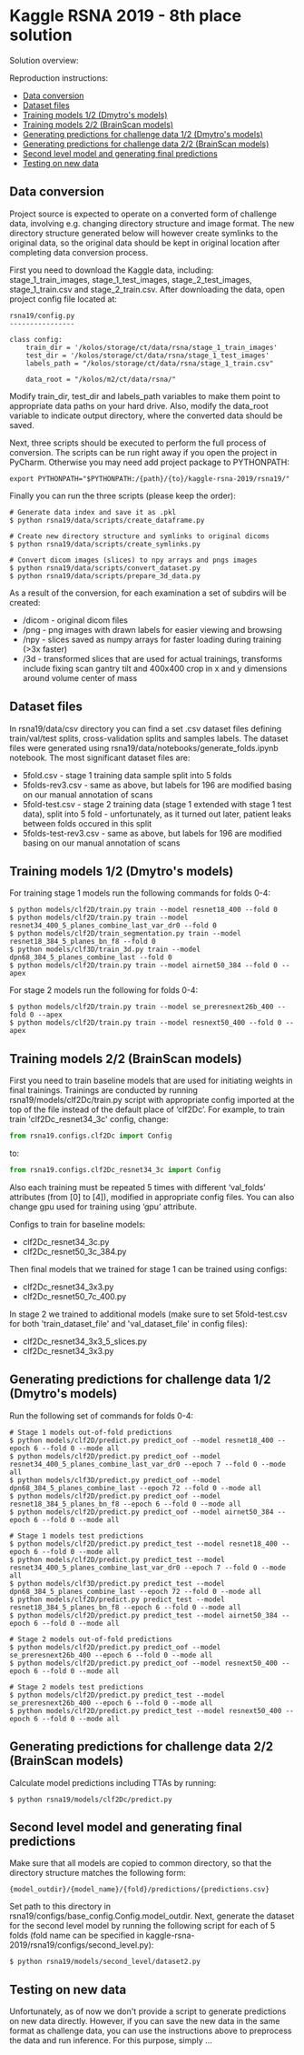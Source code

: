 # Kaggle RSNA 2019 - 8th place solution

Solution overview: <kaggle-discussion-link>

Reproduction instructions:
* [Data conversion](#data-conversion)
* [Dataset files](#dataset-files)
* [Training models 1/2 (Dmytro's models)](#training-models-1\/2-(dmytro's-models))
* [Training models 2/2 (BrainScan models)](#training-models-2\/2-(brainscan-models))
* [Generating predictions for challenge data 1/2 (Dmytro's models)](#generating-predictions-for-challenge-data-1\/2-(dmytro's-models))
* [Generating predictions for challenge data 2/2 (BrainScan models)](#generating-predictions-for-challenge-data-2\/2-(brainscan-models))
* [Second level model and generating final predictions](#second-level-model-and-generating-final-predictions)
* [Testing on new data](#testing-on-new-data)


## Data conversion

Project source is expected to operate on a converted form of challenge data, involving e.g. changing directory structure and image format. The new directory structure generated below will however create symlinks to the original data, so the original data should be kept in original location after completing data conversion process.

First you need to download the Kaggle data, including: stage_1_train_images, stage_1_test_images, stage_2_test_images, stage_1_train.csv and stage_2_train.csv. After downloading the data, open project config file located at:


```
rsna19/config.py
----------------

class config:
    train_dir = '/kolos/storage/ct/data/rsna/stage_1_train_images'
    test_dir = '/kolos/storage/ct/data/rsna/stage_1_test_images'
    labels_path = "/kolos/storage/ct/data/rsna/stage_1_train.csv"

    data_root = "/kolos/m2/ct/data/rsna/"
```

Modify train_dir, test_dir and labels_path variables to make them point to appropriate data paths on your hard drive. Also, modify the data_root variable to indicate output directory, where the converted data should be saved.

Next, three scripts should be executed to perform the full process of conversion. The scripts can be run right away if you open the project in PyCharm. Otherwise you may need add project package to PYTHONPATH:

```export PYTHONPATH="$PYTHONPATH:/{path}/{to}/kaggle-rsna-2019/rsna19/"```

Finally you can run the three scripts (please keep the order):

```
# Generate data index and save it as .pkl
$ python rsna19/data/scripts/create_dataframe.py   

# Create new directory structure and symlinks to original dicoms
$ python rsna19/data/scripts/create_symlinks.py

# Convert dicom images (slices) to npy arrays and pngs images
$ python rsna19/data/scripts/convert_dataset.py
$ python rsna19/data/scripts/prepare_3d_data.py
```

As a result of the conversion, for each examination a set of subdirs will be created:

* /dicom - original dicom files
* /png - png images with drawn labels for easier viewing and browsing
* /npy - slices saved as numpy arrays for faster loading during training (>3x faster)
* /3d - transformed slices that are used for actual trainings, transforms include fixing scan gantry tilt and 400x400 crop in x and y dimensions around volume center of mass


## Dataset files

In rsna19/data/csv directory you can find a set .csv dataset files defining train/val/test splits, cross-validation splits and samples labels. The dataset files were generated using rsna19/data/notebooks/generate_folds.ipynb notebook. The most significant dataset files are:

* 5fold.csv - stage 1 training data sample split into 5 folds
* 5folds-rev3.csv - same as above, but labels for 196 are modified basing on our manual annotation of scans
* 5fold-test.csv - stage 2 training data (stage 1 extended with stage 1 test data), split into 5 fold - unfortunately, as it turned out later, patient leaks between folds occured in this split
* 5folds-test-rev3.csv - same as above, but labels for 196 are modified basing on our manual annotation of scans


## Training models 1/2 (Dmytro's models)

For training stage 1 models run the following commands for folds 0-4:

```
$ python models/clf2D/train.py train --model resnet18_400 --fold 0
$ python models/clf2D/train.py train --model resnet34_400_5_planes_combine_last_var_dr0 --fold 0
$ python models/clf2D/train_segmentation.py train --model resnet18_384_5_planes_bn_f8 --fold 0
$ python models/clf3D/train_3d.py train --model dpn68_384_5_planes_combine_last --fold 0
$ python models/clf2D/train.py train --model airnet50_384 --fold 0 --apex
```

For stage 2 models run the following for folds 0-4:

```
$ python models/clf2D/train.py train --model se_preresnext26b_400 --fold 0 --apex
$ python models/clf2D/train.py train --model resnext50_400 --fold 0 --apex
```


## Training models 2/2 (BrainScan models)

First you need to train baseline models that are used for initiating weights in final trainings. Trainings are conducted by running rsna19/models/clf2Dc/train.py script with appropriate config imported at the top of the file instead of the default place of ‘clf2Dc’. For example, to train train 'clf2Dc_resnet34_3c' config, change:

```python
from rsna19.configs.clf2Dc import Config
```

to:

```python
from rsna19.configs.clf2Dc_resnet34_3c import Config
```
 
Also each training must be repeated 5 times with different ‘val_folds’ attributes (from [0] to [4]), modified in appropriate config files. You can also change gpu used for training using ‘gpu’ attribute.

Configs to train for baseline models:
* clf2Dc_resnet34_3c.py
* clf2Dc_resnet50_3c_384.py

Then final models that we trained for stage 1 can be trained using configs:
* clf2Dc_resnet34_3x3.py
* clf2Dc_resnet50_7c_400.py

In stage 2 we trained to additional models (make sure to set 5fold-test.csv for both 'train_dataset_file' and 'val_dataset_file' in config files):
* clf2Dc_resnet34_3x3_5_slices.py
* clf2Dc_resnet34_3x3.py


## Generating predictions for challenge data 1/2 (Dmytro's models)
Run the following set of commands for folds 0-4:

```
# Stage 1 models out-of-fold predictions
$ python models/clf2D/predict.py predict_oof --model resnet18_400 --epoch 6 --fold 0 --mode all
$ python models/clf2D/predict.py predict_oof --model resnet34_400_5_planes_combine_last_var_dr0 --epoch 7 --fold 0 --mode all
$ python models/clf3D/predict.py predict_oof --model dpn68_384_5_planes_combine_last --epoch 72 --fold 0 --mode all
$ python models/clf2D/predict.py predict_oof --model resnet18_384_5_planes_bn_f8 --epoch 6 --fold 0 --mode all
$ python models/clf2D/predict.py predict_oof --model airnet50_384 --epoch 6 --fold 0 --mode all

# Stage 1 models test predictions
$ python models/clf2D/predict.py predict_test --model resnet18_400 --epoch 6 --fold 0 --mode all
$ python models/clf2D/predict.py predict_test --model resnet34_400_5_planes_combine_last_var_dr0 --epoch 7 --fold 0 --mode all
$ python models/clf3D/predict.py predict_test --model dpn68_384_5_planes_combine_last --epoch 72 --fold 0 --mode all
$ python models/clf2D/predict.py predict_test --model resnet18_384_5_planes_bn_f8 --epoch 6 --fold 0 --mode all
$ python models/clf2D/predict.py predict_test --model airnet50_384 --epoch 6 --fold 0 --mode all

# Stage 2 models out-of-fold predictions
$ python models/clf2D/predict.py predict_oof --model se_preresnext26b_400 --epoch 6 --fold 0 --mode all
$ python models/clf2D/predict.py predict_oof --model resnext50_400 --epoch 6 --fold 0 --mode all

# Stage 2 models test predictions
$ python models/clf2D/predict.py predict_test --model se_preresnext26b_400 --epoch 6 --fold 0 --mode all
$ python models/clf2D/predict.py predict_test --model resnext50_400 --epoch 6 --fold 0 --mode all

```

## Generating predictions for challenge data 2/2 (BrainScan models)

Calculate model predictions including TTAs by running: 

```
$ python rsna19/models/clf2Dc/predict.py
```

## Second level model and generating final predictions

Make sure that all models are copied to common directory, so that the directory structure matches the following form: 

```
{model_outdir}/{model_name}/{fold}/predictions/{predictions.csv}
```
Set path to this directory in rsna19/configs/base_config.Config.model_outdir. Next, generate the dataset for the second level model by running the following script for each of 5 folds (fold name can be specified in kaggle-rsna-2019/rsna19/configs/second_level.py):

```
$ python rsna19/models/second_level/dataset2.py
```


## Testing on new data

Unfortunately, as of now we don't provide a script to generate predictions on new data directly. However, if you can save the new data in the same format as challenge data, you can use the instructions above to preprocess the data and run inference. For this purpose, simply ...
